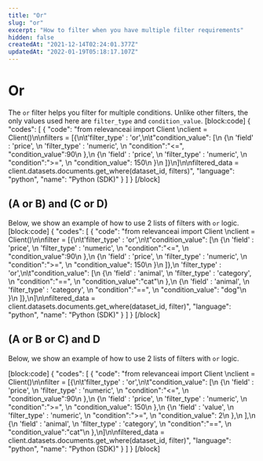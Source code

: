 ```yaml
---
title: "Or"
slug: "or"
excerpt: "How to filter when you have multiple filter requirements"
hidden: false
createdAt: "2021-12-14T02:24:01.377Z"
updatedAt: "2022-01-19T05:18:17.107Z"
---
```

# Or


The `or` filter helps you filter for multiple conditions. Unlike other filters, the only values used here are `filter_type` and `condition_value`.
[block:code]
{
  "codes": [
    {
      "code": "from relevanceai import Client \nclient = Client()\n\nfilters = [{\n\t'filter_type' : 'or',\n\t\"condition_value\": [\n    {\n      'field' : 'price', \n      'filter_type' : 'numeric', \n      \"condition\":\"<=\", \"condition_value\":90\n    },\n    {\n      'field' : 'price', \n      'filter_type' : 'numeric', \n      \"condition\":\">=\", \n      \"condition_value\": 150\n    }\n  ]}\n]\n\nfiltered_data = client.datasets.documents.get_where(dataset_id, filters)",
      "language": "python",
      "name": "Python (SDK)"
    }
  ]
}
[/block]

## (A or B) and (C or D)

Below, we show an example of how to use 2 lists of filters with `or` logic.
[block:code]
{
  "codes": [
    {
      "code": "from relevanceai import Client \nclient = Client()\n\nfilter = [{\n\t'filter_type' : 'or',\n\t\"condition_value\": [\n    {\n      'field' : 'price', \n      'filter_type' : 'numeric', \n      \"condition\":\"<=\", \n      \"condition_value\":90\n    },\n    {\n      'field' : 'price', \n      'filter_type' : 'numeric', \n      \"condition\":\">=\", \n      \"condition_value\": 150\n    }\n  ]},\n  'filter_type' : 'or',\n\t\"condition_value\": [\n    {\n      'field' : 'animal', \n      'filter_type' : 'category', \n      \"condition\":\"==\", \n      \"condition_value\":\"cat\"\n    },\n    {\n      'field' : 'animal', \n      'filter_type' : 'category', \n      \"condition\":\"==\", \n      \"condition_value\": \"dog\"\n    }\n  ]},\n]\n\nfiltered_data = client.datasets.documents.get_where(dataset_id, filter)",
      "language": "python",
      "name": "Python (SDK)"
    }
  ]
}
[/block]
## (A or B or C) and D

Below, we show an example of how to use 2 lists of filters with `or` logic.

[block:code]
{
  "codes": [
    {
      "code": "from relevanceai import Client \nclient = Client()\n\nfilter = [{\n\t'filter_type' : 'or',\n\t\"condition_value\": [\n    {\n      'field' : 'price', \n      'filter_type' : 'numeric', \n      \"condition\":\"<=\", \n      \"condition_value\":90\n    },\n    {\n      'field' : 'price', \n      'filter_type' : 'numeric', \n      \"condition\":\">=\", \n      \"condition_value\": 150\n    },\n    {\n      'field' : 'value', \n      'filter_type' : 'numeric', \n      \"condition\":\">=\", \n      \"condition_value\": 2\n    },\n  ],\n  {\n      'field' : 'animal', \n      'filter_type' : 'category', \n      \"condition\":\"==\", \n      \"condition_value\":\"cat\"\n  },\n]\n\nfiltered_data = client.datasets.documents.get_where(dataset_id, filter)",
      "language": "python",
      "name": "Python (SDK)"
    }
  ]
}
[/block]